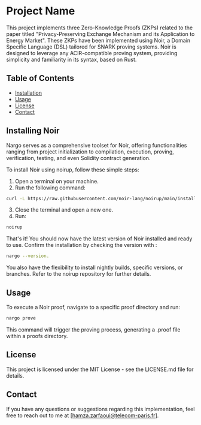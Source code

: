 # Project Name

This project implements three Zero-Knowledge Proofs (ZKPs) related to the paper titled "Privacy-Preserving Exchange Mechanism and its Application to Energy Market". These ZKPs have been implemented using Noir, a Domain Specific Language (DSL) tailored for SNARK proving systems. Noir is designed to leverage any ACIR-compatible proving system, providing simplicity and familiarity in its syntax, based on Rust.

## Table of Contents
- [Installation](#installation)
- [Usage](#usage)
- [License](#license)
- [Contact](#contact)

## Installing Noir

Nargo serves as a comprehensive toolset for Noir, offering functionalities ranging from project initialization to compilation, execution, proving, verification, testing, and even Solidity contract generation.

To install Noir using noirup, follow these simple steps:

1. Open a terminal on your machine.
2. Run the following command:

```bash
curl -L https://raw.githubusercontent.com/noir-lang/noirup/main/install | bash
```

3. Close the terminal and open a new one.
4. Run:

```bash
noirup
```

That's it! You should now have the latest version of Noir installed and ready to use. Confirm the installation by checking the version with :
```bash
nargo --version.
```
You also have the flexibility to install nightly builds, specific versions, or branches. Refer to the noirup repository for further details.

## Usage

To execute a Noir proof, navigate to a specific proof directory and run:

```bash
nargo prove
```

This command will trigger the proving process, generating a .proof file within a proofs directory.

## License

This project is licensed under the MIT License - see the LICENSE.md file for details.

## Contact

If you have any questions or suggestions regarding this implementation, feel free to reach out to me at [hamza.zarfaoui@telecom-paris.fr].

